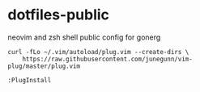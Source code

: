 # dotfiles-public
neovim and zsh shell public config for gonerg





```shell
curl -fLo ~/.vim/autoload/plug.vim --create-dirs \
    https://raw.githubusercontent.com/junegunn/vim-plug/master/plug.vim
```

```shell
:PlugInstall
```
